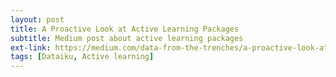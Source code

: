 ```yaml
---
layout: post
title: A Proactive Look at Active Learning Packages
subtitle: Medium post about active learning packages
ext-link: https://medium.com/data-from-the-trenches/a-proactive-look-at-active-learning-packages-8845fb6541e9
tags: [Dataiku, Active learning]
---
```


